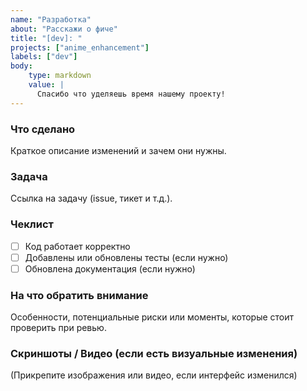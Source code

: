 ```yaml
---
name: "Разработка"
about: "Расскажи о фиче"
title: "[dev]: "
projects: ["anime_enhancement"]
labels: ["dev"]
body:
    type: markdown
    value: |
      Спасибо что уделяешь время нашему проекту!
---
```


### Что сделано

Краткое описание изменений и зачем они нужны.

### Задача

Ссылка на задачу (issue, тикет и т.д.).

### Чеклист

- [ ] Код работает корректно
- [ ] Добавлены или обновлены тесты (если нужно)
- [ ] Обновлена документация (если нужно)

### На что обратить внимание

Особенности, потенциальные риски или моменты, которые стоит проверить при ревью.

### Скриншоты / Видео (если есть визуальные изменения)

(Прикрепите изображения или видео, если интерфейс изменился)
